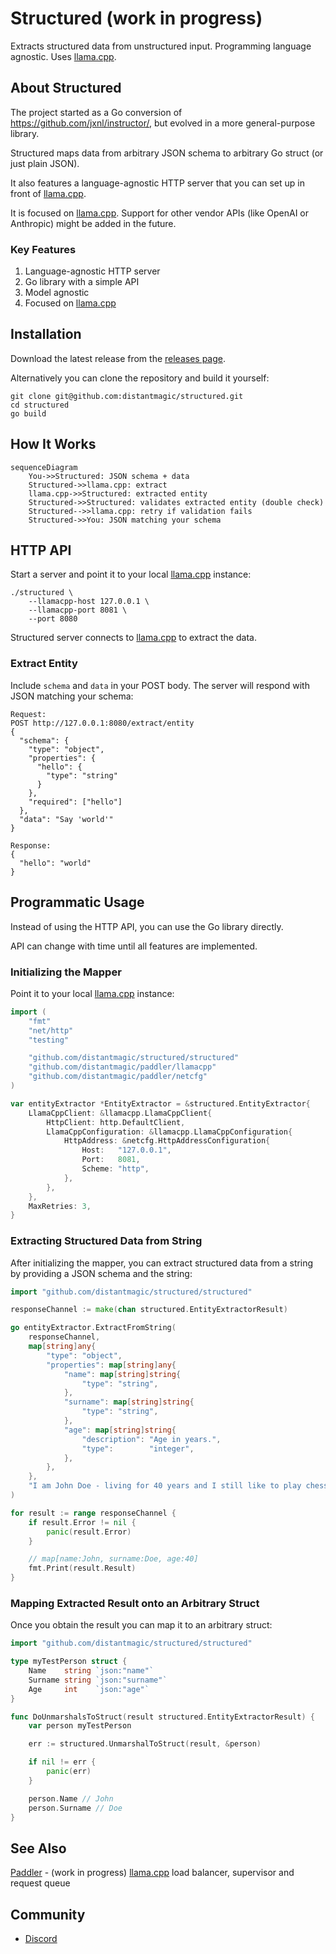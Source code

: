 # Structured (work in progress)

Extracts structured data from unstructured input. Programming language
agnostic. Uses [llama.cpp](https://github.com/ggerganov/llama.cpp).

## About Structured

The project started as a Go conversion of https://github.com/jxnl/instructor/,
but evolved in a more general-purpose library.

Structured maps data from arbitrary JSON schema to arbitrary Go struct (or just
plain JSON).

It also features a language-agnostic HTTP server that you can set up in front
of [llama.cpp](https://github.com/ggerganov/llama.cpp).

It is focused on [llama.cpp](https://github.com/ggerganov/llama.cpp). Support
for other vendor APIs (like OpenAI or Anthropic) might be added in the future.

### Key Features

1. Language-agnostic HTTP server
2. Go library with a simple API
3. Model agnostic
4. Focused on [llama.cpp](https://github.com/ggerganov/llama.cpp)

## Installation

Download the latest release from the
[releases page](https://github.com/distantmagic/structured/releases).

Alternatively you can clone the repository and build it yourself:

```shell
git clone git@github.com:distantmagic/structured.git
cd structured
go build
```

## How It Works

```mermaid
sequenceDiagram
    You->>Structured: JSON schema + data
    Structured->>llama.cpp: extract
    llama.cpp->>Structured: extracted entity
    Structured->>Structured: validates extracted entity (double check)
    Structured-->>llama.cpp: retry if validation fails
    Structured->>You: JSON matching your schema
```

## HTTP API

Start a server and point it to your local
[llama.cpp](https://github.com/ggerganov/llama.cpp) instance:

```shell
./structured \
	--llamacpp-host 127.0.0.1 \
	--llamacpp-port 8081 \
	--port 8080
```

Structured server connects to
[llama.cpp](https://github.com/ggerganov/llama.cpp) to extract the data.

### Extract Entity

Include `schema` and `data` in your POST body.
The server will respond with JSON matching your schema:

```
Request:
POST http://127.0.0.1:8080/extract/entity
{
  "schema": {
    "type": "object",
    "properties": {
      "hello": {
        "type": "string"
      }
    },
    "required": ["hello"]
  },
  "data": "Say 'world'"
}

Response:
{
  "hello": "world"
}
```

## Programmatic Usage

Instead of using the HTTP API, you can use the Go library directly.

API can change with time until all features are implemented.

### Initializing the Mapper

Point it to your local [llama.cpp](https://github.com/ggerganov/llama.cpp)
instance:

```go
import (
	"fmt"
	"net/http"
	"testing"

	"github.com/distantmagic/structured/structured"
	"github.com/distantmagic/paddler/llamacpp"
	"github.com/distantmagic/paddler/netcfg"
)

var entityExtractor *EntityExtractor = &structured.EntityExtractor{
	LlamaCppClient: &llamacpp.LlamaCppClient{
		HttpClient: http.DefaultClient,
		LlamaCppConfiguration: &llamacpp.LlamaCppConfiguration{
			HttpAddress: &netcfg.HttpAddressConfiguration{
				Host:   "127.0.0.1",
				Port:   8081,
				Scheme: "http",
			},
		},
	},
	MaxRetries: 3,
}
```

### Extracting Structured Data from String

After initializing the mapper, you can extract structured data from a string
by providing a JSON schema and the string:

```go
import "github.com/distantmagic/structured/structured"

responseChannel := make(chan structured.EntityExtractorResult)

go entityExtractor.ExtractFromString(
	responseChannel,
	map[string]any{
		"type": "object",
		"properties": map[string]any{
			"name": map[string]string{
				"type": "string",
			},
			"surname": map[string]string{
				"type": "string",
			},
			"age": map[string]string{
				"description": "Age in years.",
				"type":        "integer",
			},
		},
	},
	"I am John Doe - living for 40 years and I still like to play chess.",
)

for result := range responseChannel {
	if result.Error != nil {
		panic(result.Error)
	}

	// map[name:John, surname:Doe, age:40]
	fmt.Print(result.Result)
}
```

### Mapping Extracted Result onto an Arbitrary Struct

Once you obtain the result you can map it to an arbitrary struct:

```go
import "github.com/distantmagic/structured/structured"

type myTestPerson struct {
	Name    string `json:"name"`
	Surname string `json:"surname"`
	Age     int    `json:"age"`
}

func DoUnmarshalsToStruct(result structured.EntityExtractorResult) {
	var person myTestPerson

	err := structured.UnmarshalToStruct(result, &person)

	if nil != err {
		panic(err)
	}

	person.Name // John
	person.Surname // Doe
}
```

## See Also

[Paddler](https://github.com/distantmagic/paddler) - (work in progress)
	[llama.cpp](https://github.com/ggerganov/llama.cpp) load balancer,
	supervisor and request queue

## Community

- [Discord](https://discord.gg/kysUzFqSCK)
